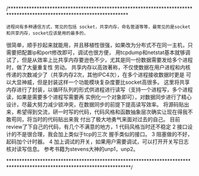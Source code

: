 /**********************************************************************************************************************

    进程间有多种通信方式，常见的包括 socket，共享内存，命名管道等等，最常见的是socket和共享内存，socket应该是用的最多的，
很简单，顺手抄起来就能用，并且移植性很强，如果改为分布式不在同一主机，只需要把配置ip和port修改即可，调试也很方便，
    用tcpdump和netstat基本就够调试了，但是从效率上比共享内存要逊色不少，尤其是同一份数据需要发给多个进程时，做了大量重复性
劳动。
    共享内存以高效著称，不仅使数据在用户进程和内核传递的次数减少了（共享内存2次，其他IPC4次），在多个进程接收数据时更是
可以大显神威，但是封装这样一个功能模块复杂度要比socket高很多。
    这里将共享内存进行了封装，以循环队列的形式供进程进行读写（支持一个进程写，多个进程读，如果是需要多个进程写需要再
实例化一个对象即可），对数据同步进行了精心设计，尽最大努力减少锁冲突，在数据同步的前提下提高读写效率。
    将源码贴出来，希望得到交流，研一时写的代码，代码风格和函数抽象层次确实让现在得我不敢苟同，将当时的代码贴出来我
付出了极大地勇气来面对过去的自己。
    目前review了下自己的代码，有几个不满意的地方，1 代码风格当时还不稳定 2 接口设计的不是很合理，我会加上类似于tcp的三次
握手类似的接口。 3 阻塞做的不好，起码加个计时器。 4 加上调试的开关，如果用户需要调试，可以打开开关写日志核对读写信息。
    参考书籍为stevens大神的unp1，unp2。
    
***********************************************************************************************************************/
